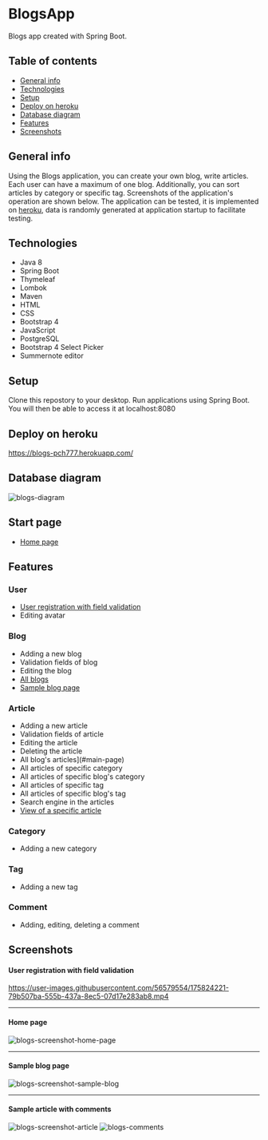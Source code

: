 # BlogsApp
Blogs app created with Spring Boot.

## Table of contents
* [General info](#general-info)
* [Technologies](#technologies)
* [Setup](#setup)
* [Deploy on heroku](#deploy-on-heroku)
* [Database diagram](#database-diagram)
* [Features](#features)
* [Screenshots](#screenshots)

## General info
Using the Blogs application, you can create your own blog, write articles. Each user can have a maximum of one blog. Additionally, you can sort articles by category or specific tag. Screenshots of the application's operation are shown below. The application can be tested, it is implemented on 
[heroku](https://blogs-pch777.herokuapp.com/), data is randomly generated at application startup to facilitate testing.
	
## Technologies
- Java 8
- Spring Boot
- Thymeleaf
- Lombok
- Maven
- HTML 
- CSS 
- Bootstrap 4
- JavaScript
- PostgreSQL
- Bootstrap 4 Select Picker
- Summernote editor
  
## Setup
Clone this repostory to your desktop. Run applications using Spring Boot. You will then be able to access it at localhost:8080

## Deploy on heroku
https://blogs-pch777.herokuapp.com/

## Database diagram
![blogs-diagram](https://user-images.githubusercontent.com/56579554/174240153-0c2cd568-95b4-49bf-88ed-bc0bd9a152fe.jpg)

## Start page
- [Home page](#home-page)

## Features

### User
- [User registration with field validation](#user-registration-with-field-validation)
- Editing avatar

### Blog
- Adding a new blog
- Validation fields of blog
- Editing the blog
- [All blogs](#home-page)
- [Sample blog page](#sample-blog-page)

### Article
- Adding a new article
- Validation fields of article
- Editing the article
- Deleting the article
- All blog's articles](#main-page)
- All articles of specific category
- All articles of specific blog's category
- All articles of specific tag
- All articles of specific blog's tag
- Search engine in the articles
- [View of a specific article](#sample-article-with-comments) 

### Category
- Adding a new category

### Tag
- Adding a new tag

### Comment
- Adding, editing, deleting a comment

## Screenshots
#### User registration with field validation
https://user-images.githubusercontent.com/56579554/175824221-79b507ba-555b-437a-8ec5-07d17e283ab8.mp4
___
#### Home page 
![blogs-screenshot-home-page](https://user-images.githubusercontent.com/56579554/174538793-b2f5ade5-ee27-43a6-ad89-2cd3920135a9.jpg)
___
#### Sample blog page 
![blogs-screenshot-sample-blog](https://user-images.githubusercontent.com/56579554/174543836-ee46efa7-f0a9-4f6e-bcb9-cfc0988f84ec.jpg)
___
#### Sample article with comments
![blogs-screenshot-article](https://user-images.githubusercontent.com/56579554/173847894-bbd498f6-57d6-44bb-bd56-acd7071eba4c.jpg)
![blogs-comments](https://user-images.githubusercontent.com/56579554/173856124-b21cfd01-75cf-4ed3-9ac6-794001a957d0.jpg)

